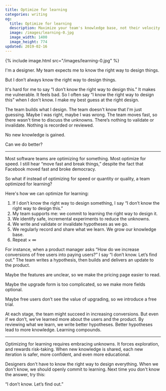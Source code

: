 ```yaml
---
title: Optimize for learning
categories: writing
og:
  title: Optimize for learning
  description: Maximize your team's knowledge base, not their velocity
  image: /images/learning-0.jpg
  image_width: 1400
  image_height: 774
updated: 2019-02-16
---
```


{% include image.html src="/images/learning-0.jpg" %}

I'm a designer. My team expects me to know the right way to design things.

But I don’t always know the right way to design things.

It's hard for me to say “I don’t know the right way to design this.” It makes me vulnerable. It feels bad. So I often say “I know the right way to design this” when I don't know. I make my best guess at the right design.

The team builds what I design. The team doesn't know that I'm just guessing. Maybe I was right, maybe I was wrong. The team moves fast, so there wasn't time to discuss the unknowns. There’s nothing to validate or invalidate. Nothing is recorded or reviewed.

No new knowledge is gained.

Can we do better?

---

Most software teams are optimizing for something. Most optimize for speed. I still hear “move fast and break things,” despite the fact that Facebook moved fast and broke democracy.

So what if instead of optimizing for speed or quantity or quality, a team optimized for learning?

Here's how we can optimize for learning:

1. If I don’t know the right way to design something, I say “I don’t know the right way to design this.”
2. My team supports me: we commit to learning the right way to design it.
3. We identify safe, incremental experiments to reduce the unknowns.
4. We write and validate or invalidate hypotheses as we go.
5. We regularly record and share what we learn. We grow our knowledge base.
6. Repeat × ∞

For instance, when a product manager asks “How do we increase conversions of free users into paying users?” I say “I don’t know. Let’s find out.” The team writes a hypothesis, then builds and delivers an update to the product.

Maybe the features are unclear, so we make the pricing page easier to read.

Maybe the upgrade form is too complicated, so we make more fields optional.

Maybe free users don’t see the value of upgrading, so we introduce a free trial.

At each stage, the team might succeed in increasing conversions. But even if we don’t, we’ve learned more about the users and the product. By reviewing what we learn, we write better hypotheses. Better hypotheses lead to more knowledge. Learning compounds.

---

Optimizing for learning requires embracing unknowns. It forces exploration, and rewards risk-taking. When new knowledge is shared, each new iteration is safer, more confident, and even more educational.

Designers don't have to know the right way to design everything. When we don't know, we should openly commit to learning. Next time you don't know the answer, try this:

“I don’t know. Let’s find out.”